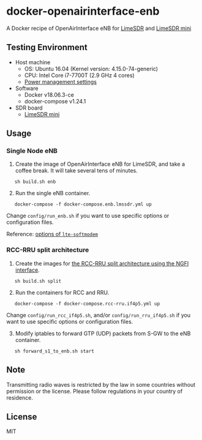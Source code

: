 # docker-openairinterface-enb

A Docker recipe of OpenAirInterface eNB for [LimeSDR](https://limemicro.com/products/boards/limesdr/) and [LimeSDR mini](https://limemicro.com/products/boards/limesdr-mini/)




## Testing Environment

- Host machine
  - OS: Ubuntu 16.04 (Kernel version: 4.15.0-74-generic)
  - CPU: Intel Core i7-7700T (2.9 GHz 4 cores)
  - [Power management settings](https://gitlab.eurecom.fr/oai/openairinterface5g/wikis/OpenAirKernelMainSetup#power-management)
- Software
  - Docker v18.06.3-ce
  - docker-compose v1.24.1
- SDR board
  - [LimeSDR mini](https://limemicro.com/products/boards/limesdr-mini/)


## Usage
### Single Node eNB

1. Create the image of OpenAirInterface eNB for LimeSDR, and take a coffee break. It will take several tens of minutes.
```
   sh build.sh enb
```

2. Run the single eNB container.
```
   docker-compose -f docker-compose.enb.lmssdr.yml up
```

Change `config/run_enb.sh` if you want to use specific options or configuration files.

Reference: [options of `lte-softmodem`](https://gitlab.eurecom.fr/oai/openairinterface5g/blob/v1.0.3/common/config/DOC/config/rtusage.md)


### RCC-RRU split architecture

1. Create the images for [the RCC-RRU split architecture using the NGFI interface](https://gitlab.eurecom.fr/oai/openairinterface5g/wikis/how-to-connect-cots-ue-to-oai-enb-via-ngfi-rru).
```
   sh build.sh split
```

2. Run the containers for RCC and RRU.
```
   docker-compose -f docker-compose.rcc-rru.if4p5.yml up
```

Change `config/run_rcc_if4p5.sh`, and/or `config/run_rru_if4p5.sh` if you want to use specific options or configuration files.


3. Modify iptables to forward GTP (UDP) packets from S-GW to the eNB container.
```
   sh forward_s1_to_enb.sh start
```

## Note

Transmitting radio waves is restricted by the law in some countries without permission or the license.  Please follow regulations in your country of residence.


## License

MIT

